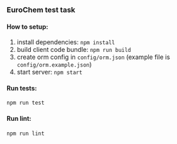 ### EuroChem test task

#### How to setup:

1) install dependencies: `npm install`
2) build client code bundle: `npm run build`
3) create orm config in `config/orm.json` (example file is `config/orm.example.json`)
4) start server: `npm start`

#### Run tests:

```
npm run test
```

#### Run lint:

```
npm run lint
```